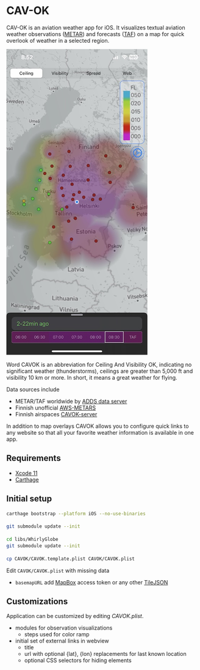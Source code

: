 # CAV-OK

CAV-OK is an aviation weather app for iOS. It visualizes textual aviation weather observations ([METAR](https://en.wikipedia.org/wiki/METAR)) and forecasts ([TAF](https://en.wikipedia.org/wiki/Terminal_aerodrome_forecast)) on a map for quick overlook of weather in a selected region.

![screenshot](https://github.com/skarppi/cavok/raw/master/screenshot.jpg "Screenshot")

Word CAVOK is an abbreviation for Ceiling And Visibility OK, indicating no significant weather (thunderstorms), ceilings are greater than 5,000 ft and visibility 10 km or more. In short, it means a great weather for flying.

Data sources include

* METAR/TAF worldwide by [ADDS data server](https://aviationweather.gov/adds/dataserver)
* Finnish unofficial [AWS-METARS](https://ilmailusaa.fi/info.html#info-location-aws) 
* Finnish airspaces [CAVOK-server](https://github.com/skarppi/cavok-server)

In addition to map overlays CAVOK allows you to configure quick links to any website so that all your favorite weather information is available in one app.

## Requirements

* [Xcode 11](https://developer.apple.com/xcode)
* [Carthage](https://github.com/Carthage/Carthage)

## Initial setup

```sh
carthage bootstrap --platform iOS --no-use-binaries

git submodule update --init

cd libs/WhirlyGlobe
git submodule update --init

cp CAVOK/CAVOK.template.plist CAVOK/CAVOK.plist
```

Edit `CAVOK/CAVOK.plist` with missing data
* `basemapURL` add [MapBox](https://www.mapbox.com) access token or any other [TileJSON](https://github.com/mapbox/tilejson-spec)

## Customizations

Application can be customized by editing *CAVOK.plist*.

- modules for observation visualizations
  - steps used for color ramp 
- initial set of external links in webview
  - title
  - url with optional {lat}, {lon} replacements for last known location
  - optional CSS selectors for hiding elements
